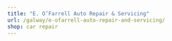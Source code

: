 ```yaml
---
title: "E. O’Farrell Auto Repair & Servicing"
url: /galway/e-ofarrell-auto-repair-and-servicing/
shop: car repair
---
```

